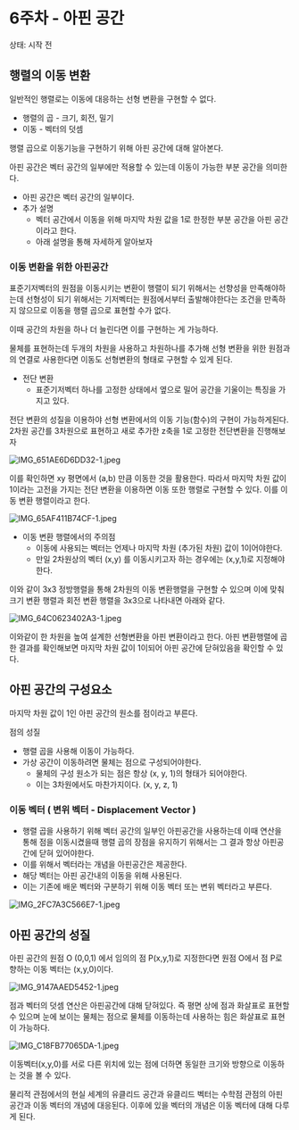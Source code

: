 # 6주차 - 아핀 공간

상태: 시작 전

## 행렬의 이동 변환

일반적인 행렬로는 이동에 대응하는 선형 변환을 구현할 수 없다.

- 행렬의 곱 - 크기, 회전, 밀기
- 이동 - 벡터의 덧셈

행렬 곱으로 이동기능을 구현하기 위해 아핀 공간에 대해 알아본다. 

아핀 공간은 벡터 공간의 일부에만 적용할 수 있는데 이동이 가능한 부분 공간을 의미한다.

- 아핀 공간은 벡터 공간의 일부이다.
- 추가 설명
    - 벡터 공간에서 이동을 위해 마지막 차원 값을 1로 한정한 부분 공간을 아핀 공간이라고 한다.
    - 아래 설명을 통해 자세하게 알아보자

### 이동 변환을 위한 아핀공간

표준기저벡터의 원점을 이동시키는 변환이 행렬이 되기 위해서는 선향성을 만족해야하는데 선형성이 되기 위해서는 기저벡터는 원점에서부터 출발해야한다는 조건을 만족하지 않으므로 이동을 행렬 곱으로 표현할 수가 없다.

이때 공간의 차원을 하나 더 늘린다면 이를 구현하는 게 가능하다.

물체를 표현하는데 두개의 차원을 사용하고 차원하나를 추가해 선형 변환을 위한 원점과의 연결로 사용한다면 이동도 선형변환의 형태로 구현할 수 있게 된다.

- 전단 변환
    - 표준기저벡터 하나를 고정한 상태에서 옆으로 밀어 공간을 기울이는 특징을 가지고 있다.

전단 변환의 성질을 이용하야 선형 변환에서의 이동 기능(함수)의 구현이 가능하게된다.  2차원 공간를 3차원으로 표현하고 새로 추가한 z축을 1로 고정한 전단변환을 진행해보자

![IMG_651AE6D6DD32-1.jpeg](6%E1%84%8C%E1%85%AE%E1%84%8E%E1%85%A1%20-%20%E1%84%8B%E1%85%A1%E1%84%91%E1%85%B5%E1%86%AB%20%E1%84%80%E1%85%A9%E1%86%BC%E1%84%80%E1%85%A1%E1%86%AB%2074599c966f024adfa55df626fdd33156/IMG_651AE6D6DD32-1.jpeg)

이를 확인하면 xy 평면에서 (a,b) 만큼 이동한 것을 활용한다. 따라서 마지막 차원 값이 1이라는 고전을 가지는 전단 변환을 이용하면 이동 또한 행렬로 구현할 수 있다. 이를 이동 변환 행렬이라고 한다.

![IMG_65AF411B74CF-1.jpeg](6%E1%84%8C%E1%85%AE%E1%84%8E%E1%85%A1%20-%20%E1%84%8B%E1%85%A1%E1%84%91%E1%85%B5%E1%86%AB%20%E1%84%80%E1%85%A9%E1%86%BC%E1%84%80%E1%85%A1%E1%86%AB%2074599c966f024adfa55df626fdd33156/IMG_65AF411B74CF-1.jpeg)

- 이동 변환 행렬에서의 주의점
    - 이동에 사용되는 벡터는 언제나 마지막 차원 (추가된 차원) 값이 1이어야한다.
    - 만일 2차원상의 벡터 (x,y) 를 이동시키고자 하는 경우에는 (x,y,1)로 지정해야 한다.

이와 같이 3x3 정방행렬을 통해 2차원의 이동 변환행렬을 구현할 수 있으며 이에 맞춰 크기 변환 행렬과 회전 변환 행렬을 3x3으로 나타내면 아래와 같다.

![IMG_64C0623402A3-1.jpeg](6%E1%84%8C%E1%85%AE%E1%84%8E%E1%85%A1%20-%20%E1%84%8B%E1%85%A1%E1%84%91%E1%85%B5%E1%86%AB%20%E1%84%80%E1%85%A9%E1%86%BC%E1%84%80%E1%85%A1%E1%86%AB%2074599c966f024adfa55df626fdd33156/IMG_64C0623402A3-1.jpeg)

이와같이 한 차원을 높여 설계한 선형변환을 아핀 변환이라고 한다. 아핀 변환행렬에 곱한 결과를 확인해보면 마지막 차원 값이 1이되어 아핀 공간에 닫혀있음을 확인할 수 있다.

## 아핀 공간의 구성요소

마지막 차원 값이 1인 아핀 공간의 원소를 점이라고 부른다.

점의 성질

- 행렬 곱을 사용해 이동이 가능하다.
- 가상 공간이 이동하려면 물체는 점으로 구성되어야한다.
    - 물체의 구성 원소가 되는 점은 항상 (x, y, 1)의 형태가 되어야한다.
    - 이는 3차원에서도 마찬가지이다. (x, y, z, 1)
    

### 이동 벡터 ( 변위 벡터 - Displacement Vector )

- 행렬 곱을 사용하기 위해 벡터 공간의 일부인 아핀공간을 사용하는데 이때 연산을 통해 점을 이동시켰을때 행렬 곱의 장점을 유지하기 위해서는 그 결과 항상 아핀공간에 닫혀 있어야한다.
- 이를 위해서 벡터라는 개념을 아핀공간은 제공한다.
- 해당 벡터는 아핀 공간내의 이동을 위해 사용된다.
- 이는 기존에 배운 벡터와 구분하기 위해 이동 벡터 또는 변위 벡터라고 부른다.

![IMG_2FC7A3C566E7-1.jpeg](6%E1%84%8C%E1%85%AE%E1%84%8E%E1%85%A1%20-%20%E1%84%8B%E1%85%A1%E1%84%91%E1%85%B5%E1%86%AB%20%E1%84%80%E1%85%A9%E1%86%BC%E1%84%80%E1%85%A1%E1%86%AB%2074599c966f024adfa55df626fdd33156/IMG_2FC7A3C566E7-1.jpeg)

## 아핀 공간의 성질

아핀 공간의 원점 O (0,0,1) 에서 임의의 점 P(x,y,1)로 지정한다면 원점 O에서 점 P로 향하는 이동 벡터는 (x,y,0)이다.

![IMG_9147AAED5452-1.jpeg](6%E1%84%8C%E1%85%AE%E1%84%8E%E1%85%A1%20-%20%E1%84%8B%E1%85%A1%E1%84%91%E1%85%B5%E1%86%AB%20%E1%84%80%E1%85%A9%E1%86%BC%E1%84%80%E1%85%A1%E1%86%AB%2074599c966f024adfa55df626fdd33156/IMG_9147AAED5452-1.jpeg)

점과 벡터의 덧셈 연산은 아핀공간에 대해 닫혀있다. 즉 평면 상에 점과 화살표로 표현할 수 있으며 눈에 보이는 물체는 점으로 물체를 이동하는데 사용하는 힘은 화살표로 표현이 가능하다.

![IMG_C18FB77065DA-1.jpeg](6%E1%84%8C%E1%85%AE%E1%84%8E%E1%85%A1%20-%20%E1%84%8B%E1%85%A1%E1%84%91%E1%85%B5%E1%86%AB%20%E1%84%80%E1%85%A9%E1%86%BC%E1%84%80%E1%85%A1%E1%86%AB%2074599c966f024adfa55df626fdd33156/IMG_C18FB77065DA-1.jpeg)

이동벡터(x,y,0)를 서로 다른 위치에 있는 점에 더하면 동일한 크기와 방향으로 이동하는 것을 볼 수 있다. 

물리적 관점에서의 현실 세계의 유클리드 공간과 유클리드 벡터는 수학점 관점의 아핀 공간과 이동 벡터의 개념에 대응된다. 이후에 있을 벡터의 개념은 이동 벡터에 대해 다루게 된다.